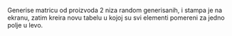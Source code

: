 Generise matricu od proizvoda 2 niza random generisanih, i stampa je na ekranu, 
zatim kreira novu tabelu u kojoj su svi elementi pomereni za jedno polje u levo.

